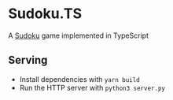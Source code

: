 # Sudoku.TS

A [Sudoku](https://en.wikipedia.org/wiki/Sudoku) game implemented in TypeScript

## Serving
- Install dependencies with `yarn build`
- Run the HTTP server with `python3 server.py`